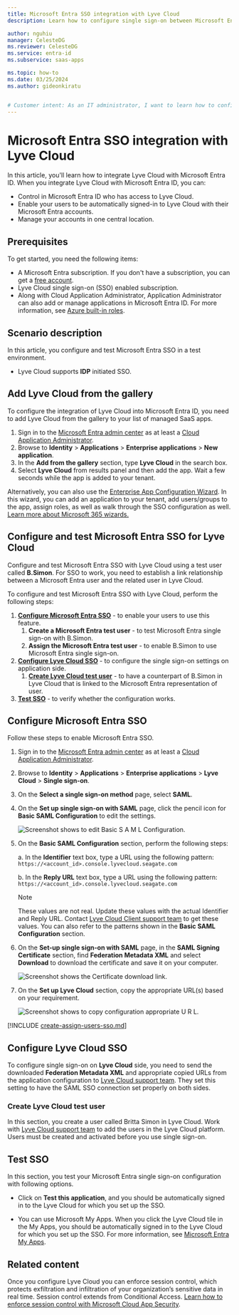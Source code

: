 ```yaml
---
title: Microsoft Entra SSO integration with Lyve Cloud
description: Learn how to configure single sign-on between Microsoft Entra ID and Lyve Cloud.

author: nguhiu
manager: CelesteDG
ms.reviewer: CelesteDG
ms.service: entra-id
ms.subservice: saas-apps

ms.topic: how-to
ms.date: 03/25/2024
ms.author: gideonkiratu


# Customer intent: As an IT administrator, I want to learn how to configure single sign-on between Microsoft Entra ID and Lyve Cloud so that I can control who has access to Lyve Cloud, enable automatic sign-in with Microsoft Entra accounts, and manage my accounts in one central location.
---
```


# Microsoft Entra SSO integration with Lyve Cloud

In this article,  you'll learn how to integrate Lyve Cloud with Microsoft Entra ID. When you integrate Lyve Cloud with Microsoft Entra ID, you can:

* Control in Microsoft Entra ID who has access to Lyve Cloud.
* Enable your users to be automatically signed-in to Lyve Cloud with their Microsoft Entra accounts.
* Manage your accounts in one central location.

## Prerequisites

To get started, you need the following items:

* A Microsoft Entra subscription. If you don't have a subscription, you can get a [free account](https://azure.microsoft.com/free/).
* Lyve Cloud single sign-on (SSO) enabled subscription.
* Along with Cloud Application Administrator, Application Administrator can also add or manage applications in Microsoft Entra ID.
For more information, see [Azure built-in roles](~/identity/role-based-access-control/permissions-reference.md).

## Scenario description

In this article,  you configure and test Microsoft Entra SSO in a test environment.

* Lyve Cloud supports **IDP** initiated SSO.

## Add Lyve Cloud from the gallery

To configure the integration of Lyve Cloud into Microsoft Entra ID, you need to add Lyve Cloud from the gallery to your list of managed SaaS apps.

1. Sign in to the [Microsoft Entra admin center](https://entra.microsoft.com) as at least a [Cloud Application Administrator](~/identity/role-based-access-control/permissions-reference.md#cloud-application-administrator).
1. Browse to **Identity** > **Applications** > **Enterprise applications** > **New application**.
1. In the **Add from the gallery** section, type **Lyve Cloud** in the search box.
1. Select **Lyve Cloud** from results panel and then add the app. Wait a few seconds while the app is added to your tenant.

 Alternatively, you can also use the [Enterprise App Configuration Wizard](https://portal.office.com/AdminPortal/home?Q=Docs#/azureadappintegration). In this wizard, you can add an application to your tenant, add users/groups to the app, assign roles, as well as walk through the SSO configuration as well. [Learn more about Microsoft 365 wizards.](/microsoft-365/admin/misc/azure-ad-setup-guides)

<a name='configure-and-test-azure-ad-sso-for-lyve-cloud'></a>

## Configure and test Microsoft Entra SSO for Lyve Cloud

Configure and test Microsoft Entra SSO with Lyve Cloud using a test user called **B.Simon**. For SSO to work, you need to establish a link relationship between a Microsoft Entra user and the related user in Lyve Cloud.

To configure and test Microsoft Entra SSO with Lyve Cloud, perform the following steps:

1. **[Configure Microsoft Entra SSO](#configure-azure-ad-sso)** - to enable your users to use this feature.
    1. **Create a Microsoft Entra test user** - to test Microsoft Entra single sign-on with B.Simon.
    1. **Assign the Microsoft Entra test user** - to enable B.Simon to use Microsoft Entra single sign-on.
1. **[Configure Lyve Cloud SSO](#configure-lyve-cloud-sso)** - to configure the single sign-on settings on application side.
    1. **[Create Lyve Cloud test user](#create-lyve-cloud-test-user)** - to have a counterpart of B.Simon in Lyve Cloud that is linked to the Microsoft Entra representation of user.
1. **[Test SSO](#test-sso)** - to verify whether the configuration works.

<a name='configure-azure-ad-sso'></a>

## Configure Microsoft Entra SSO

Follow these steps to enable Microsoft Entra SSO.

1. Sign in to the [Microsoft Entra admin center](https://entra.microsoft.com) as at least a [Cloud Application Administrator](~/identity/role-based-access-control/permissions-reference.md#cloud-application-administrator).
1. Browse to **Identity** > **Applications** > **Enterprise applications** > **Lyve Cloud** > **Single sign-on**.
1. On the **Select a single sign-on method** page, select **SAML**.
1. On the **Set up single sign-on with SAML** page, click the pencil icon for **Basic SAML Configuration** to edit the settings.

   ![Screenshot shows to edit Basic S A M L Configuration.](common/edit-urls.png "Basic Configuration")

1. On the **Basic SAML Configuration** section, perform the following steps:

    a. In the **Identifier** text box, type a URL using the following pattern:
    `https://<account_id>.console.lyvecloud.seagate.com`

    b. In the **Reply URL** text box, type a URL using the following pattern:
    `https://<account_id>.console.lyvecloud.seagate.com`

	> [!NOTE]
	> These values are not real. Update these values with the actual Identifier and Reply URL. Contact [Lyve Cloud Client support team](mailto:lyvecloud.support@seagate.com) to get these values. You can also refer to the patterns shown in the **Basic SAML Configuration** section.

1. On the **Set-up single sign-on with SAML** page, in the **SAML Signing Certificate** section,  find **Federation Metadata XML** and select **Download** to download the certificate and save it on your computer.

	![Screenshot shows the Certificate download link.](common/metadataxml.png "Certificate")

1. On the **Set up Lyve Cloud** section, copy the appropriate URL(s) based on your requirement.

	![Screenshot shows to copy configuration appropriate U R L.](common/copy-configuration-urls.png "Attributes")  

<a name='create-an-azure-ad-test-user'></a>

[!INCLUDE [create-assign-users-sso.md](~/identity/saas-apps/includes/create-assign-users-sso.md)]

## Configure Lyve Cloud SSO

To configure single sign-on on **Lyve Cloud** side, you need to send the downloaded **Federation Metadata XML** and appropriate copied URLs from the application configuration to [Lyve Cloud support team](mailto:lyvecloud.support@seagate.com). They set this setting to have the SAML SSO connection set properly on both sides.

### Create Lyve Cloud test user

In this section, you create a user called Britta Simon in Lyve Cloud. Work with [Lyve Cloud support team](mailto:lyvecloud.support@seagate.com) to add the users in the Lyve Cloud platform. Users must be created and activated before you use single sign-on.

## Test SSO 

In this section, you test your Microsoft Entra single sign-on configuration with following options.

* Click on **Test this application**, and you should be automatically signed in to the Lyve Cloud for which you set up the SSO.

* You can use Microsoft My Apps. When you click the Lyve Cloud tile in the My Apps, you should be automatically signed in to the Lyve Cloud for which you set up the SSO. For more information, see [Microsoft Entra My Apps](/azure/active-directory/manage-apps/end-user-experiences#azure-ad-my-apps).

## Related content

Once you configure Lyve Cloud you can enforce session control, which protects exfiltration and infiltration of your organization’s sensitive data in real time. Session control extends from Conditional Access. [Learn how to enforce session control with Microsoft Cloud App Security](/cloud-app-security/proxy-deployment-aad).

